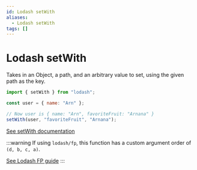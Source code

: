 ```yaml
---
id: Lodash setWith
aliases:
  - Lodash setWith
tags: []
---
```


# Lodash setWith

Takes in an Object, a path, and an arbitrary value to set, using the given path as the key.

```js
import { setWith } from "lodash";

const user = { name: "Arn" };

// Now user is { name: "Arn", favoriteFruit: "Arnana" }
setWith(user, "favoriteFruit", "Arnana");
```

[See setWith documentation](https://lodash.com/docs/4.17.15#setWith)

:::warning
If using `lodash/fp`, this function has a custom argument order of `(d, b, c, a)`.

[See Lodash FP guide](https://github.com/lodash/lodash/wiki/FP-Guide#exceptions-to-the-rules)
:::

